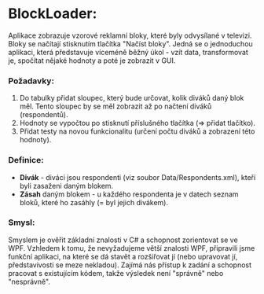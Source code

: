# BlockLoader:
Aplikace zobrazuje vzorové reklamní bloky, které byly odvysílané v televizi.
Bloky se načítají stisknutím tlačítka "Načíst bloky".
Jedná se o jednoduchou aplikaci, která představuje víceméně běžný úkol - vzít data, transformovat je, spočítat nějaké hodnoty a poté je zobrazit v GUI.

### Požadavky:
1) Do tabulky přidat sloupec, který bude určovat, kolik diváků daný blok měl. Tento sloupec by se měl zobrazit až po načtení diváků (respondentů).
2) Hodnoty se vypočtou po stisknutí příslušného tlačítka (=> přidat tlačítko).
3) Přidat testy na novou funkcionalitu (určení počtu diváků a zobrazení této hodnoty).

### Definice:
- **Divák** - diváci jsou respondenti (viz soubor Data/Respondents.xml), kteří byli zasaženi daným blokem.
- **Zásah** daným blokem - u každého respondenta je v datech seznam bloků, které ho zasáhly (= byl jejich divákem).

### Smysl:
Smyslem je ověřit základní znalosti v C# a schopnost zorientovat se ve WPF. Vzhledem k tomu, že nevyžadujeme větší znalosti WPF, připravili jsme funkční aplikaci, na které se dá stavět a rozšiřovat jí (nebo upravovat jí, představivosti se meze nekladou). Zajímá nás přístup k zadání a schopnost pracovat s existujícím kódem, takže výsledek není "správně" nebo "nesprávně".
